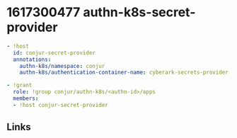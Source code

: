 # 1617300477 authn-k8s-secret-provider

```yaml
- !host
  id: conjur-secret-provider
  annotations:
    authn-k8s/namespace: conjur
    authn-k8s/authentication-container-name: cyberark-secrets-provider-for-k8s

- !grant
  role: !group conjur/authn-k8s/<authn-id>/apps
  members:
  - !host conjur-secret-provider
```


## Links
